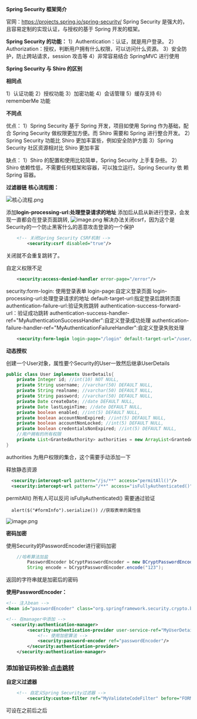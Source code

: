 **Spring Security 框架简介**

官网：https://projects.spring.io/spring-security/
Spring Security 是强大的，且容易定制的实现认证，与授权的基于 Spring 开发的框架。

**Spring Security 的功能：**
1）Authentication：认证，就是用户登录。
2）Authorization：授权，判断用户拥有什么权限，可以访问什么资源。
3）安全防护，防止跨站请求，session 攻击等
4）非常容易结合 SpringMVC 进行使用

**Spring Security 与 Shiro 的区别**

**相同点**

1）认证功能
2）授权功能
3）加密功能
4）会话管理
5）缓存支持
6）rememberMe 功能

**不同点**

优点：
1）Spring Security 基于 Spring 开发，项目如使用 Spring 作为基础，配合 Spring
Security 做权限更加方便。而 Shiro 需要和 Spring 进行整合开发。
2）Spring Security 功能比 Shiro 更加丰富些，例如安全防护方面
3）Spring Security 社区资源相对比 Shiro 更加丰富

缺点：
1）Shiro 的配置和使用比较简单，Spring Security 上手复杂些。
2）Shiro 依赖性低，不需要任何框架和容器，可以独立运行。Spring Security 依
赖 Spring 容器。

**过滤器链**
**核心流程图：**

![核心流程.png](https://asource.top/upload/2020/11/image-af5da76ce6bc4a85a61e4aede5c12723.png)

添加**login-processing-url:处理登录请求的地址**
添加后从启从新进行登录，会发现一直都会在登录页面跳转,
![image.png](https://asource.top/upload/2020/11/image-76ad9704f4db4a89b81009796c50824b.png)
解决办法关闭csrf，因为这个是Security的一个防止黑客什么的恶意攻击登录的一个保护
```xml
	<!-- 关闭Spring Security CSRF机制 -->
        <security:csrf disabled="true"/>
```
关闭就不会重复跳转了。

自定义权限不足
```xml
	<security:access-denied-handler error-page="/error"/>
```




security:form-login: 使用登录表单
login-page:自定义登录页面
login-processing-url:处理登录请求的地址
default-target-url:指定登录后跳转页面
authentication-failure-url:验证失败跳转
authentication-success-forward-url：验证成功跳转
authentication-success-handler-ref="MyAuthenticationSuccessHandler":自定义登录成功处理
authentication-failure-handler-ref="MyAuthenticationFailureHandler":自定义登录失败处理
```xml
	<security:form-login login-page="/login" default-target-url="/user/list" login-processing-url="/userLogin"/>
```

**动态授权**

创建一个User对象，属性要个Security的User一致然后继承UserDetails
```java
public class User implements UserDetails{
    private Integer id; //int(10) NOT NULL,
    private String username; //varchar(50) DEFAULT NULL,
    private String realname; //varchar(50) DEFAULT NULL,
    private String password; //varchar(50) DEFAULT NULL,
    private Date createDate; //date DEFAULT NULL,
    private Date lastLoginTime; //date DEFAULT NULL,
    private boolean enabled; //int(5) DEFAULT NULL,
    private boolean accountNonExpired; //int(5) DEFAULT NULL,
    private boolean accountNonLocked; //int(5) DEFAULT NULL,
    private boolean credentialsNonExpired; //int(5) DEFAULT NULL,
    //用户拥有的所有权限
    private List<GrantedAuthority> authorities = new ArrayList<GrantedAuthority>();
}
```
authorities 为用户权限的集合，这个需要手动添加一下

释放静态资源

```xml
  <security:intercept-url pattern="/js/**" access="permitAll()"/>
  <security:intercept-url pattern="/**" access="isFullyAuthenticated()"/>
```
permitAll() 所有人可以反问
isFullyAuthenticated() 需要通过验证

```script
  alert($("#formInfo").serialize())	//获取表单的属性值
```
![image.png](https://asource.top/upload/2020/11/image-5a980723d8a8452683ed09f9b486bf8a.png)


**密码加密**

使用Security的PasswordEncoder进行密码加密

```java
	//哈希算法加盐
        PasswordEncoder bCryptPasswordEncoder = new BCryptPasswordEncoder();
        String encode = bCryptPasswordEncoder.encode("123");
```
返回的字符串就是加密后的密码


**使用PasswordEncoder：**
```xml
<!-- 注入bean -->
<bean id="passwordEncoder" class="org.springframework.security.crypto.bcrypt.BCryptPasswordEncoder"/>

<!-- 在manager中添加 -->
  <security:authentication-manager>
        <security:authentication-provider user-service-ref="MyUserDetailService">
            <!-- 使用加密算法 -->
            <security:password-encoder ref="passwordEncoder"/>
        </security:authentication-provider>
    </security:authentication-manager>
```

### 添加验证码校验:[点击跳转](https://asource.top/archives/security%E6%B7%BB%E5%8A%A0%E9%AA%8C%E8%AF%81%E7%A0%81%E6%A0%A1%E9%AA%8C)


**自定义过滤器**

```xml
	<!-- 自定义Spring Security过滤器 -->
        <security:custom-filter ref="MyValidateCodeFilter" before="FORM_LOGIN_FILTER"/>
```
可设在之前后之后
